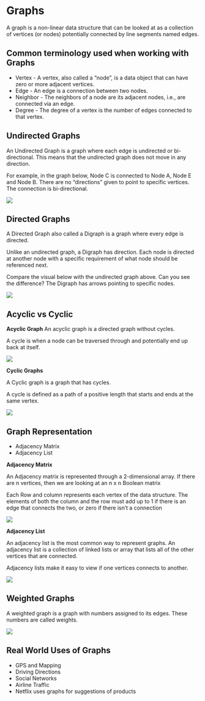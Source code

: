 # Graphs

A graph is a non-linear data structure that can be looked at as a collection of vertices (or nodes) potentially connected by line segments named edges.


## Common terminology used when working with Graphs

* Vertex - A vertex, also called a “node”, is a data object that can have zero or more adjacent vertices.
* Edge - An edge is a connection between two nodes.
* Neighbor - The neighbors of a node are its adjacent nodes, i.e., are connected via an edge.
* Degree - The degree of a vertex is the number of edges connected to that vertex.

## Undirected Graphs

An Undirected Graph is a graph where each edge is undirected or bi-directional. This means that the undirected graph does not move in any direction.

For example, in the graph below, Node C is connected to Node A, Node E and Node B. There are no “directions” given to point to specific vertices. The connection is bi-directional.

![](https://codefellows.github.io/common_curriculum/data_structures_and_algorithms/Code_401/class-35/resources/assets/UndirectedGraph.PNG)


## Directed Graphs

A Directed Graph also called a Digraph is a graph where every edge is directed.

Unlike an undirected graph, a Digraph has direction. Each node is directed at another node with a specific requirement of what node should be referenced next.

Compare the visual below with the undirected graph above. Can you see the difference? The Digraph has arrows pointing to specific nodes.

![](https://codefellows.github.io/common_curriculum/data_structures_and_algorithms/Code_401/class-35/resources/assets/DirectedGraph.PNG)


## Acyclic vs Cyclic

**Acyclic Graph** An acyclic graph is a directed graph without cycles.

A cycle is when a node can be traversed through and potentially end up back at itself.

![](https://codefellows.github.io/common_curriculum/data_structures_and_algorithms/Code_401/class-35/resources/assets/threeAcyclic.png)

**Cyclic Graphs**

A Cyclic graph is a graph that has cycles.

A cycle is defined as a path of a positive length that starts and ends at the same vertex.

![](https://codefellows.github.io/common_curriculum/data_structures_and_algorithms/Code_401/class-35/resources/assets/cyclic.PNG)

## Graph Representation

* Adjacency Matrix
* Adjacency List

**Adjacency Matrix**


An Adjacency matrix is represented through a 2-dimensional array. If there are n vertices, then we are looking at an n x n Boolean matrix

Each Row and column represents each vertex of the data structure. The elements of both the column and the row must add up to 1 if there is an edge that connects the two, or zero if there isn’t a connection

![](https://codefellows.github.io/common_curriculum/data_structures_and_algorithms/Code_401/class-35/resources/assets/AdjMatrix.PNG)


**Adjacency List**


An adjacency list is the most common way to represent graphs. An adjacency list is a collection of linked lists or array that lists all of the other vertices that are connected.

Adjacency lists make it easy to view if one vertices connects to another.

![](https://codefellows.github.io/common_curriculum/data_structures_and_algorithms/Code_401/class-35/resources/assets/AdjList.PNG)


## Weighted Graphs

A weighted graph is a graph with numbers assigned to its edges. These numbers are called weights.

![](https://codefellows.github.io/common_curriculum/data_structures_and_algorithms/Code_401/class-35/resources/assets/weightGraph.PNG)

## Real World Uses of Graphs
* GPS and Mapping
* Driving Directions
* Social Networks
* Airline Traffic
* Netflix uses graphs for suggestions of products